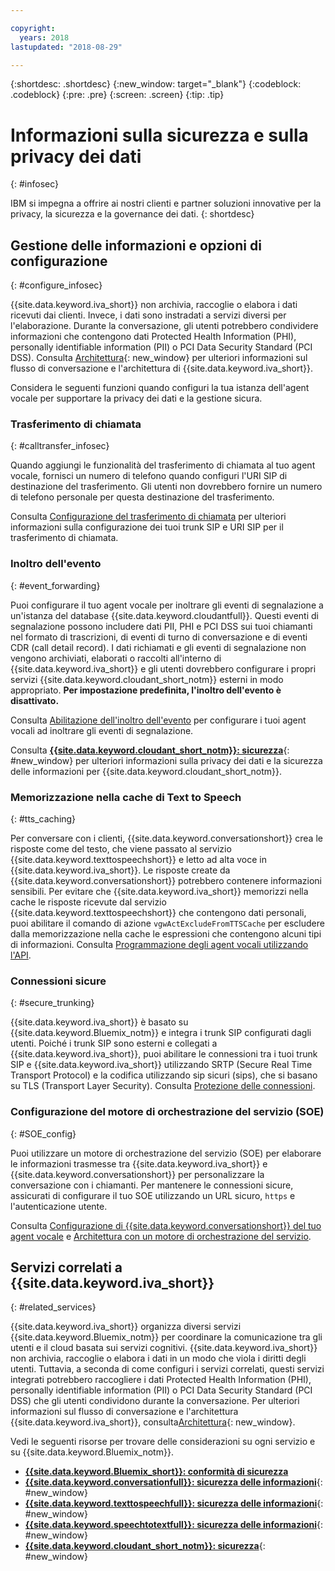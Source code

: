 ```yaml
---

copyright:
  years: 2018
lastupdated: "2018-08-29"

---
```


{:shortdesc: .shortdesc}
{:new_window: target="_blank"}
{:codeblock: .codeblock}
{:pre: .pre}
{:screen: .screen}
{:tip: .tip}


# Informazioni sulla sicurezza e sulla privacy dei dati
{: #infosec}

IBM si impegna a offrire ai nostri clienti e partner soluzioni innovative per la privacy, la sicurezza e la governance dei dati.
{: shortdesc}

## Gestione delle informazioni e opzioni di configurazione
{: #configure_infosec}

{{site.data.keyword.iva_short}} non archivia, raccoglie o elabora i dati ricevuti dai clienti. Invece, i dati sono instradati a servizi diversi per l'elaborazione. Durante la conversazione, gli utenti potrebbero condividere informazioni che contengono dati Protected Health Information (PHI), personally identifiable information (PII) o PCI Data Security Standard (PCI DSS). Consulta [Architettura](about.html#architecture){: new_window} per ulteriori informazioni sul flusso di conversazione e l'architettura di {{site.data.keyword.iva_short}}.

Considera le seguenti funzioni quando configuri la tua istanza dell'agent vocale per supportare la privacy dei dati e la gestione sicura.

### Trasferimento di chiamata
{:  #calltransfer_infosec}

Quando aggiungi le funzionalità del trasferimento di chiamata al tuo agent vocale, fornisci un numero di telefono quando configuri l'URI SIP di destinazione del trasferimento. Gli utenti non dovrebbero fornire un numero di telefono personale per questa destinazione del trasferimento.

Consulta [Configurazione del trasferimento di chiamata](call-transfer.html) per ulteriori informazioni sulla configurazione dei tuoi trunk SIP e URI SIP per il trasferimento di chiamata.

### Inoltro dell'evento
{: #event_forwarding}

Puoi configurare il tuo agent vocale per inoltrare gli eventi di segnalazione a un'istanza del database {{site.data.keyword.cloudantfull}}. Questi eventi di segnalazione possono includere dati PII, PHI e PCI DSS sui tuoi chiamanti nel formato di trascrizioni, di eventi di turno di conversazione e di eventi CDR (call detail record). I dati richiamati e gli eventi di segnalazione non vengono archiviati, elaborati o raccolti all'interno di {{site.data.keyword.iva_short}} e gli utenti dovrebbero configurare i propri servizi {{site.data.keyword.cloudant_short_notm}} esterni in modo appropriato. **Per impostazione predefinita, l'inoltro dell'evento è disattivato.**

Consulta [Abilitazione dell'inoltro dell'evento](event-forwarding.html) per configurare i tuoi agent vocali ad inoltrare gli eventi di segnalazione.

Consulta [**{{site.data.keyword.cloudant_short_notm}}: sicurezza**](../Cloudant/offerings/security.html#security){: #new_window} per ulteriori informazioni sulla privacy dei dati e la sicurezza delle informazioni per {{site.data.keyword.cloudant_short_notm}}.

### Memorizzazione nella cache di Text to Speech
{: #tts_caching}

Per conversare con i clienti, {{site.data.keyword.conversationshort}} crea le risposte come del testo, che viene passato al servizio {{site.data.keyword.texttospeechshort}} e letto ad alta voce in {{site.data.keyword.iva_short}}. Le risposte create da {{site.data.keyword.conversationshort}} potrebbero contenere informazioni sensibili. Per evitare che {{site.data.keyword.iva_short}} memorizzi nella cache le risposte ricevute dal servizio {{site.data.keyword.texttospeechshort}} che contengono dati personali, puoi abilitare il comando di azione `vgwActExcludeFromTTSCache` per escludere dalla memorizzazione nella cache le espressioni che contengono alcuni tipi di informazioni. Consulta [Programmazione degli agent vocali utilizzando l'API](api.html#action-sequencess).

### Connessioni sicure
{: #secure_trunking}

{{site.data.keyword.iva_short}} è basato su {{site.data.keyword.Bluemix_notm}} e integra i trunk SIP configurati dagli utenti. Poiché i trunk SIP sono esterni e collegati a {{site.data.keyword.iva_short}}, puoi abilitare le connessioni tra i tuoi trunk SIP e {{site.data.keyword.iva_short}} utilizzando SRTP (Secure Real Time Transport Protocol) e la codifica utilizzando sip sicuri (sips), che si basano su TLS (Transport Layer Security). Consulta [Protezione delle connessioni](secure-trunking.html).

### Configurazione del motore di orchestrazione del servizio (SOE)
{: #SOE_config}

Puoi utilizzare un motore di orchestrazione del servizio (SOE) per elaborare le informazioni trasmesse tra {{site.data.keyword.iva_short}} e {{site.data.keyword.conversationshort}} per personalizzare la conversazione con i chiamanti. Per mantenere le connessioni sicure, assicurati di configurare il tuo SOE utilizzando un URL sicuro, `https` e l'autenticazione utente.

Consulta [Configurazione di {{site.data.keyword.conversationshort}} del tuo agent vocale](managing.html#conversation_va) e [Architettura con un motore di orchestrazione del servizio](about.html#arch-soe).

## Servizi correlati a {{site.data.keyword.iva_short}}
{: #related_services}

{{site.data.keyword.iva_short}} organizza diversi servizi {{site.data.keyword.Bluemix_notm}} per coordinare la comunicazione tra gli utenti e il cloud basata sui servizi cognitivi. {{site.data.keyword.iva_short}} non archivia, raccoglie o elabora i dati in un modo che viola i diritti degli utenti. Tuttavia, a seconda di come configuri i servizi correlati, questi servizi integrati potrebbero raccogliere i dati Protected Health Information (PHI), personally identifiable information (PII) o PCI Data Security Standard (PCI DSS) che gli utenti condividono durante la conversazione. Per ulteriori informazioni sul flusso di conversazione e l'architettura {{site.data.keyword.iva_short}}, consulta[Architettura](about.html#architecture){: new_window}.

Vedi le seguenti risorse per trovare delle considerazioni su ogni servizio e su {{site.data.keyword.Bluemix_notm}}.

  * [**{{site.data.keyword.Bluemix_short}}: conformità di sicurezza**](../../security/compliance.html)
  * [**{{site.data.keyword.conversationfull}}: sicurezza delle informazioni**](../conversation/information-security.html){: #new_window}
  * [**{{site.data.keyword.texttospeechfull}}: sicurezza delle informazioni**](../text-to-speech/information-security.html){: #new_window}
  * [**{{site.data.keyword.speechtotextfull}}: sicurezza delle informazioni**](../speech-to-text/information-security.html){: #new_window}
  * [**{{site.data.keyword.cloudant_short_notm}}: sicurezza**](../Cloudant/offerings/security.html#security){: #new_window}
